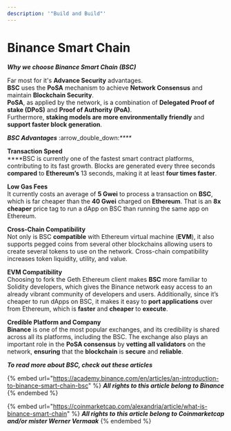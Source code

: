 ```yaml
---
description: '"Build and Build"'
---
```


# Binance Smart Chain

_**Why we choose Binance Smart Chain (BSC)**_

Far most for it's **Advance Security** advantages.\
**BSC** uses the **PoSA** mechanism to achieve **Network Consensus** and maintain **Blockchain Security**.\
**PoSA**, as applied by the network, is a combination of **Delegated Proof of stake (DPoS)** and **Proof of Authority (PoA)**. \
Furthermore, **staking models are more environmentally friendly** and **support faster block generation**.&#x20;

_**BSC Advantages**_ :arrow\_double\_down:_****_

**Transaction Speed**\
****BSC is currently one of the fastest smart contract platforms, contributing to its fast growth. Blocks are generated every three seconds **compared** to **Ethereum’s** 13 seconds, making it at least **four times faster**.

**Low Gas Fees**\
It currently costs an average of **5 Gwei** to process a transaction on **BSC**, which is far cheaper than the **40 Gwei** charged on **Ethereum**. That is an **8x cheaper** price tag to run a dApp on BSC than running the same app on Ethereum.&#x20;

**Cross-Chain Compatibility** \
Not only is BSC **compatible** with Ethereum virtual machine (**EVM**), it also supports pegged coins from several other blockchains allowing users to create several tokens to use on the network. Cross-chain compatibility increases token liquidity, utility, and value.&#x20;

**EVM Compatibility**\
Choosing to fork the Geth Ethereum client makes **BSC** more familiar to Solidity developers, which gives the Binance network easy access to an already vibrant community of developers and users. Additionally, since it’s cheaper to run dApps on BSC, it makes it easy to **port applications** over from Ethereum, which is **faster** and **cheaper** to **execute**.&#x20;

**Credible Platform and Company** \
**Binance** is one of the most popular exchanges, and its credibility is shared across all its platforms, including the BSC. The exchange also plays an important role in the **PoSA consensus** by **vetting all validators** on the network, **ensuring** that the **blockchain** is **secure** and **reliable**.

_**To read more about BSC, check out these articles**_

{% embed url="https://academy.binance.com/en/articles/an-introduction-to-binance-smart-chain-bsc" %}
_**All rights to this article belong to Binance**_
{% endembed %}

{% embed url="https://coinmarketcap.com/alexandria/article/what-is-binance-smart-chain" %}
_**All rights to this article belong to Coinmarketcap and/or mister Werner Vermaak**_
{% endembed %}
